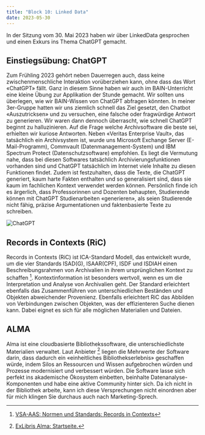```yaml
---
title: "Block 10: Linked Data"
date: 2023-05-30
---
```


In der Sitzung vom 30. Mai 2023 haben wir über LinkedData gesprochen und einen Exkurs ins Thema ChatGPT gemacht.

## Einstiegsübung: ChatGPT

Zum Frühling 2023 gehört neben Dauerregen auch, dass keine zwischenmenschliche Interaktion vorüberziehen kann, ohne dass das Wort «ChatGPT» fällt. Ganz in diesem Sinne haben wir auch im BAIN-Unterricht eine kleine Übung zur Applikation der Stunde gemacht. Wir sollten uns überlegen, wie wir BAIN-Wissen von ChatGPT abfragen könnten. In meiner 3er-Gruppe hatten wir uns ziemlich schnell das Ziel gesetzt, den Chatbot «Auszutricksen» und zu versuchen, eine falsche oder fragwürdige Antwort zu generieren.  Wir waren dann dennoch überrascht, wie schnell ChatGPT beginnt zu halluzinieren. Auf die Frage welche Archivsoftware die beste sei, erhielten wir kuriose Antworten. Neben «Veritas Enterprise Vault», das tatsächlich ein Archivsystem ist, wurde uns Microsoft Exchange Server (E-Mail-Programm), Commvault (Datenmanagement-System) und IBM Spectrum Protect (Datenschutzsoftware) empfohlen. Es liegt die Vermutung nahe, dass bei diesen Softwares tatsächlich Archivierungsfunktionen vorhanden sind und ChatGPT tatsächlich im Internet viele Inhalte zu diesen Funktionen findet. Zudem ist festzuhalten, dass die Texte, die ChatGPT generiert, kaum harte Fakten enthalten und so generalisiert sind, dass sie kaum im fachlichen Kontext verwendet werden können. Persönlich finde ich es ärgerlich, dass Professorinnen und Dozenten behaupten, Studierende können mit ChatGPT Studienarbeiten «generieren», als seien Studierende nicht fähig, präzise Argumentationen und faktenbasierte Texte zu schreiben. 

![ChatGPT](/LeTaBu/assets/images/ChatGPT.png)

## Records in Contexts (RiC)

Records in Contexts (RiC) ist ICA-Standard Modell, das entwickelt wurde, um die vier Standards ISAD(G), ISAAR(CPF), ISDF und ISDIAH einen Beschreibungsrahmen von Archivalien in ihrem ursprünglichen Kontext zu schaffen [^1]. Kontextinformation ist besonders wertvoll, wenn es um die Interpretation und Analyse von Archivalien geht. Der Standard erleichtert ebenfalls das Zusammenführen von unterschiedlichen Beständen und Objekten abweichender Provenienz. Ebenfalls erleichtert RiC das Abbilden von Verbindungen zwischen Objekten, was der effizienteren Suche dienen kann. Dabei eignet es sich für alle möglichen Materialien und Dateien.

## ALMA

Alma ist eine cloudbasierte Bibliothekssoftware, die unterschiedlichste Materialien verwaltet. 
Laut Anbieter [^2] liegen die Mehrwerte der Software darin, dass dadurch ein «einheitliches Bibliothekserlebnis» geschaffen würde, indem Silos an Ressourcen und Wissen aufgebrochen würden und Prozesse modernisiert und verbessert würden. Die Software lasse sich perfekt ins akademische Ökosystem einbetten, beinhalte Datenanalyse-Komponenten und habe eine aktive Community hinter sich. Da ich nicht in der Bibliothek arbeite, kann ich diese Versprechungen nicht einordnen aber für mich klingen Sie durchaus auch nach Marketing-Sprech.



[^1]:[ VSA-AAS: Normen und Standards: Records in Contexts](https://vsa-aas.ch/ressourcen/normen-und-standards/records-in-contexts/)

[^2]:[ExLibris Alma: Startseite.](https://exlibrisgroup.com/products/alma-library-services-platform/) 
